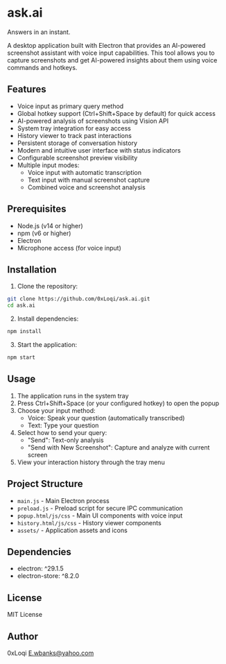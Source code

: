 # ask.ai

Answers in an instant.

A desktop application built with Electron that provides an AI-powered screenshot assistant with voice input capabilities. This tool allows you to capture screenshots and get AI-powered insights about them using voice commands and hotkeys.

## Features

- Voice input as primary query method
- Global hotkey support (Ctrl+Shift+Space by default) for quick access
- AI-powered analysis of screenshots using Vision API
- System tray integration for easy access
- History viewer to track past interactions
- Persistent storage of conversation history
- Modern and intuitive user interface with status indicators
- Configurable screenshot preview visibility
- Multiple input modes:
  - Voice input with automatic transcription
  - Text input with manual screenshot capture
  - Combined voice and screenshot analysis

## Prerequisites

- Node.js (v14 or higher)
- npm (v6 or higher)
- Electron
- Microphone access (for voice input)

## Installation

1. Clone the repository:
```bash
git clone https://github.com/0xLoqi/ask.ai.git
cd ask.ai
```

2. Install dependencies:
```bash
npm install
```

3. Start the application:
```bash
npm start
```

## Usage

1. The application runs in the system tray
2. Press Ctrl+Shift+Space (or your configured hotkey) to open the popup
3. Choose your input method:
   - Voice: Speak your question (automatically transcribed)
   - Text: Type your question
4. Select how to send your query:
   - "Send": Text-only analysis
   - "Send with New Screenshot": Capture and analyze with current screen
5. View your interaction history through the tray menu

## Project Structure

- `main.js` - Main Electron process
- `preload.js` - Preload script for secure IPC communication
- `popup.html/js/css` - Main UI components with voice input
- `history.html/js/css` - History viewer components
- `assets/` - Application assets and icons

## Dependencies

- electron: ^29.1.5
- electron-store: ^8.2.0

## License

MIT License

## Author

0xLoqi <E.wbanks@yahoo.com> 